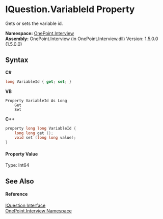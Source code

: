 # IQuestion.VariableId Property 
 

Gets or sets the variable id.

**Namespace:**&nbsp;<a href="N_OnePoint_Interview">OnePoint.Interview</a><br />**Assembly:**&nbsp;OnePoint.Interview (in OnePoint.Interview.dll) Version: 1.5.0.0 (1.5.0.0)

## Syntax

**C#**<br />
``` C#
long VariableId { get; set; }
```

**VB**<br />
``` VB
Property VariableId As Long
	Get
	Set
```

**C++**<br />
``` C++
property long long VariableId {
	long long get ();
	void set (long long value);
}
```


#### Property Value
Type: Int64

## See Also


#### Reference
<a href="T_OnePoint_Interview_IQuestion">IQuestion Interface</a><br /><a href="N_OnePoint_Interview">OnePoint.Interview Namespace</a><br />